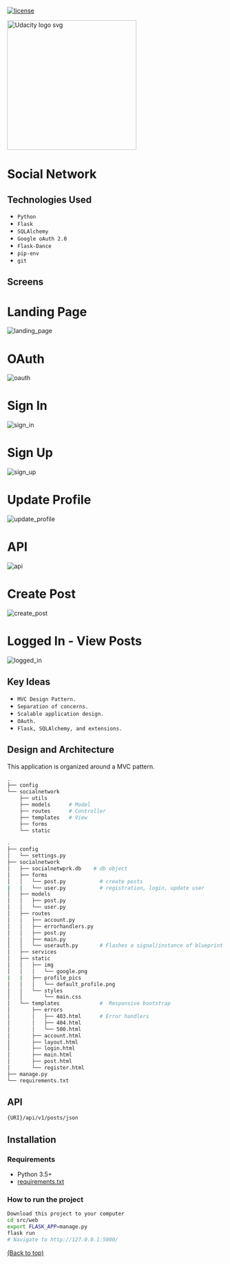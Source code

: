 [![license](https://img.shields.io/badge/license-MIT-blue.svg)](https://choosealicense.com/)

<a href="https://www.udacity.com/">
  <img src="https://s3-us-west-1.amazonaws.com/udacity-content/rebrand/svg/logo.min.svg" width="300" alt="Udacity logo svg">
</a> 

# Social Network

## Technologies Used

* `Python`
* `Flask` 
* `SQLAlchemy`
* `Google oAuth 2.0`
* `Flask-Dance`
* `pip-env`
* `git`

## Screens

# Landing Page
![landing_page](https://user-images.githubusercontent.com/33568112/48032280-dd63df80-e10b-11e8-8560-7313f89ae62a.PNG)
# OAuth
![oauth](https://user-images.githubusercontent.com/33568112/47936639-8952c400-de9b-11e8-852e-6120ce6aca1f.PNG)
# Sign In
![sign_in](https://user-images.githubusercontent.com/33568112/48032305-fcfb0800-e10b-11e8-9298-ebc6f74ed4e0.PNG)
# Sign Up
![sign_up](https://user-images.githubusercontent.com/33568112/48032368-3d5a8600-e10c-11e8-8a6c-6b7ce4dc9220.PNG)
# Update Profile
![update_profile](https://user-images.githubusercontent.com/33568112/48032413-60853580-e10c-11e8-91c6-c80291babc02.PNG)
# API
![api](https://user-images.githubusercontent.com/33568112/47936644-8952c400-de9b-11e8-8115-a28277a62571.PNG)
# Create Post
![create_post](https://user-images.githubusercontent.com/33568112/48032508-bd80eb80-e10c-11e8-98b8-24b7bd243020.PNG)
# Logged In - View Posts
![logged_in](https://user-images.githubusercontent.com/33568112/48032542-dee1d780-e10c-11e8-9f72-98b42105fcf6.PNG)

## Key Ideas

* `MVC Design Pattern.` 
* `Separation of concerns.`
* `Scalable application design.` 
* `OAuth.` 
* `Flask, SQLAlchemy, and extensions.` 

## Design and Architecture

This application is organized around a MVC pattern. 

```bash
.
├── config
└── socialnetwork
    ├── utils
    ├── models      # Model
    ├── routes      # Controller
    ├── templates   # View
    ├── forms
    └── static
```


```bash
.
├── config                      
│   └── settings.py           
├── socialnetwork
│   ├── socialnetwprk.db    # db object
│   ├── forms
│   │   └── post.py           # create posts
|   |   └── user.py           # registration, login, update user
│   ├── models
│   │   ├── post.py           
│   │   └── user.py
│   ├── routes
│   │   ├── account.py
│   │   ├── errorhandlers.py
│   │   ├── post.py
│   │   ├── main.py           
│   │   └── userauth.py       # Flashes a signal/instance of blueprint and token via Flask-Dance.
│   ├── services
│   ├── static
│   │   ├── img
│   │   │   └── google.png
|   |   ├── profile_pics
│   │   │   └── default_profile.png      
│   │   └── styles
│   │       └── main.css
│   └── templates             #  Responsive bootstrap 
│       ├── errors
│       │   ├── 403.html      # Error handlers
│       │   ├── 404.html
│       │   └── 500.html
│       ├── account.html
│       ├── layout.html
│       ├── login.html
│       ├── main.html
│       ├── post.html
│       └── register.html
├── manage.py
└── requirements.txt
```


## API

```bash
{URI}/api/v1/posts/json
```

## Installation

### Requirements
* Python 3.5+
* <a href="https://github.com/buildthatapp/fsnd-flask-social-network/blob/master/src/web/requirements.txt">requirements.txt</a>

### How to run the project

```bash
Download this project to your computer
cd src/web
export FLASK_APP=manage.py
flask run
# Navigate to http://127.0.0.1:5000/
```


[(Back to top)](#top)
